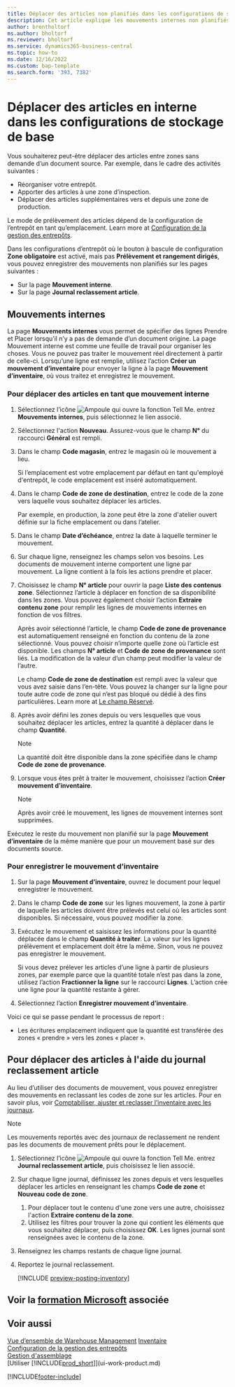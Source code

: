 ```yaml
---
title: Déplacer des articles non planifiés dans les configurations de stockage de base
description: Cet article explique les mouvements internes non planifiés entre zones sans demande d’un document source.
author: brentholtorf
ms.author: bholtorf
ms.reviewer: bholtorf
ms.service: dynamics365-business-central
ms.topic: how-to
ms.date: 12/16/2022
ms.custom: bap-template
ms.search.form: '393, 7382'
---
```

# Déplacer des articles en interne dans les configurations de stockage de base

Vous souhaiterez peut-être déplacer des articles entre zones sans demande d’un document source. Par exemple, dans le cadre des activités suivantes :

* Réorganiser votre entrepôt.
* Apporter des articles à une zone d’inspection.
* Déplacer des articles supplémentaires vers et depuis une zone de production. 

Le mode de prélèvement des articles dépend de la configuration de l’entrepôt en tant qu’emplacement. Learn more at [Configuration de la gestion des entrepôts](warehouse-setup-warehouse.md).

Dans les configurations d’entrepôt où le bouton à bascule de configuration **Zone obligatoire** est activé, mais pas **Prélèvement et rangement dirigés**, vous pouvez enregistrer des mouvements non planifiés sur les pages suivantes :  

* Sur la page **Mouvement interne**.
* Sur la page **Journal reclassement article**.  

## Mouvements internes

La page **Mouvements internes** vous permet de spécifier des lignes Prendre et Placer lorsqu’il n’y a pas de demande d’un document origine. La page Mouvement interne est comme une feuille de travail pour organiser les choses. Vous ne pouvez pas traiter le mouvement réel directement à partir de celle-ci. Lorsqu’une ligne est remplie, utilisez l’action **Créer un mouvement d’inventaire** pour envoyer la ligne à la page **Mouvement d’inventaire**, où vous traitez et enregistrez le mouvement.

### Pour déplacer des articles en tant que mouvement interne

1. Sélectionnez l’icône ![Ampoule qui ouvre la fonction Tell Me.](media/ui-search/search_small.png "Dites-moi ce que vous voulez faire") entrez **Mouvements internes**, puis sélectionnez le lien associé.  
2. Sélectionnez l'action **Nouveau**. Assurez-vous que le champ **N°** du raccourci **Général** est rempli.
3. Dans le champ **Code magasin**, entrez le magasin où le mouvement a lieu.  

    Si l’emplacement est votre emplacement par défaut en tant qu'employé d'entrepôt, le code emplacement est inséré automatiquement.  
4. Dans le champ **Code de zone de destination**, entrez le code de la zone vers laquelle vous souhaitez déplacer les articles.

    Par exemple, en production, la zone peut être la zone d'atelier ouvert définie sur la fiche emplacement ou dans l’atelier.  
5. Dans le champ **Date d’échéance**, entrez la date à laquelle terminer le mouvement.  
6. Sur chaque ligne, renseignez les champs selon vos besoins. Les documents de mouvement interne comportent une ligne par mouvement. La ligne contient à la fois les actions prendre et placer.
7. Choisissez le champ **N° article** pour ouvrir la page **Liste des contenus zone**. Sélectionnez l’article à déplacer en fonction de sa disponibilité dans les zones. Vous pouvez également choisir l’action **Extraire contenu zone** pour remplir les lignes de mouvements internes en fonction de vos filtres.  

    Après avoir sélectionné l’article, le champ **Code de zone de provenance** est automatiquement renseigné en fonction du contenu de la zone sélectionné. Vous pouvez choisir n’importe quelle zone où l’article est disponible. Les champs **N° article** et **Code de zone de provenance** sont liés. La modification de la valeur d’un champ peut modifier la valeur de l’autre.  

    Le champ **Code de zone de destination** est rempli avec la valeur que vous avez saisie dans l’en-tête. Vous pouvez la changer sur la ligne pour toute autre code de zone qui n’est pas bloqué ou dédié à des fins particulières. Learn more at [Le champ Réservé](warehouse-how-to-create-individual-bins.md#the-dedicated-field).  

8. Après avoir défini les zones depuis ou vers lesquelles que vous souhaitez déplacer les articles, entrez la quantité à déplacer dans le champ **Quantité**.  

    > [!NOTE]  
    > La quantité doit être disponible dans la zone spécifiée dans le champ **Code de zone de provenance**.  

9. Lorsque vous êtes prêt à traiter le mouvement, choisissez l’action **Créer mouvement d’inventaire**.  

    > [!NOTE]  
    >  Après avoir créé le mouvement, les lignes de mouvement internes sont supprimées.  

Exécutez le reste du mouvement non planifié sur la page **Mouvement d’inventaire** de la même manière que pour un mouvement basé sur des documents source.

### Pour enregistrer le mouvement d’inventaire

1. Sur la page **Mouvement d’inventaire**, ouvrez le document pour lequel enregistrer le mouvement.  
2. Dans le champ **Code de zone** sur les lignes mouvement, la zone à partir de laquelle les articles doivent être prélevés est celui où les articles sont disponibles. Si nécessaire, vous pouvez modifier la zone.
3. Exécutez le mouvement et saisissez les informations pour la quantité déplacée dans le champ **Quantité à traiter**. La valeur sur les lignes prélèvement et emplacement doit être la même. Sinon, vous ne pouvez pas enregistrer le mouvement.

    Si vous devez prélever les articles d’une ligne à partir de plusieurs zones, par exemple parce que la quantité totale n’est pas dans la zone, utilisez l’action **Fractionner la ligne** sur le raccourci **Lignes**. L’action crée une ligne pour la quantité restante à gérer.  
4. Sélectionnez l’action **Enregistrer mouvement d’inventaire**.  

Voici ce qui se passe pendant le processus de report :

* Les écritures emplacement indiquent que la quantité est transférée des zones « prendre » vers les zones « placer ».

## Pour déplacer des articles à l'aide du journal reclassement article

Au lieu d’utiliser des documents de mouvement, vous pouvez enregistrer des mouvements en reclassant les codes de zone sur les articles. Pour en savoir plus, voir [Comptabiliser, ajuster et reclasser l’inventaire avec les journaux](inventory-how-count-adjust-reclassify.md).

> [!NOTE]  
> Les mouvements reportés avec des journaux de reclassement ne rendent pas les documents de mouvement prêts pour le déplacement.  

1. Sélectionnez l’icône ![Ampoule qui ouvre la fonction Tell Me.](media/ui-search/search_small.png "Dites-moi ce que vous voulez faire") entrez **Journal reclassement article**, puis choisissez le lien associé.  
2. Sur chaque ligne journal, définissez les zones depuis et vers lesquelles déplacer les articles en renseignant les champs **Code de zone** et **Nouveau code de zone**.  

    1. Pour déplacer tout le contenu d'une zone vers une autre, choisissez l'action **Extraire contenu de la zone**.  
    2. Utilisez les filtres pour trouver la zone qui contient les éléments que vous souhaitez déplacer, puis choisissez **OK**. Les lignes journal sont renseignées avec le contenu de la zone.  
3. Renseignez les champs restants de chaque ligne journal.
4. Reportez le journal reclassement.  

    [!INCLUDE [preview-posting-inventory](includes/preview-posting-inventory.md)]

## Voir la [formation Microsoft](/training/modules/manage-internal-warehouse-processes/) associée

## Voir aussi

[Vue d’ensemble de Warehouse Management](design-details-warehouse-management.md)
[Inventaire](inventory-manage-inventory.md)  
[Configuration de la gestion des entrepôts](warehouse-setup-warehouse.md)  
[Gestion d'assemblage](assembly-assemble-items.md)  
[Utiliser [!INCLUDE[prod_short](includes/prod_short.md)]](ui-work-product.md)


[!INCLUDE[footer-include](includes/footer-banner.md)]

